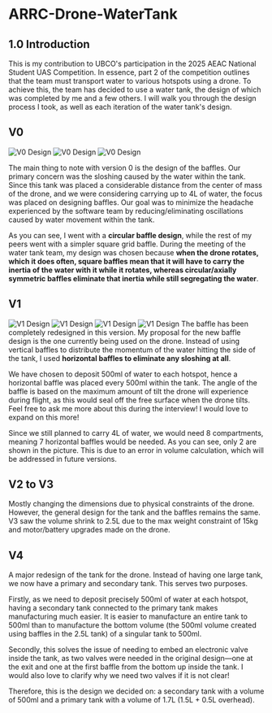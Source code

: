 # ARRC-Drone-WaterTank

## 1.0 Introduction  
This is my contribution to UBCO's participation in the 2025 AEAC National Student UAS Competition. In essence, part 2 of the competition outlines that the team must transport water to various hotspots using a drone. To achieve this, the team has decided to use a water tank, the design of which was completed by me and a few others. I will walk you through the design process I took, as well as each iteration of the water tank's design.  

## V0  

![V0 Design](images/V01.png)
![V0 Design](images/V02.png)
![V0 Design](images/V03.png)

The main thing to note with version 0 is the design of the baffles. Our primary concern was the sloshing caused by the water within the tank. Since this tank was placed a considerable distance from the center of mass of the drone, and we were considering carrying up to 4L of water, the focus was placed on designing baffles. Our goal was to minimize the headache experienced by the software team by reducing/eliminating oscillations caused by water movement within the tank.  

As you can see, I went with a **circular baffle design**, while the rest of my peers went with a simpler square grid baffle. During the meeting of the water tank team, my design was chosen because **when the drone rotates, which it does often, square baffles mean that it will have to carry the inertia of the water with it while it rotates, whereas circular/axially symmetric baffles eliminate that inertia while still segregating the water**.  

## V1  
![V1 Design](images/V11.png)
![V1 Design](images/V12.png)
![V1 Design](images/V13.png)
![V1 Design](images/V14.png)
The baffle has been completely redesigned in this version. My proposal for the new baffle design is the one currently being used on the drone. Instead of using vertical baffles to distribute the momentum of the water hitting the side of the tank, I used **horizontal baffles to eliminate any sloshing at all**.  

We have chosen to deposit 500ml of water to each hotspot, hence a horizontal baffle was placed every 500ml within the tank. The angle of the baffle is based on the maximum amount of tilt the drone will experience during flight, as this would seal off the free surface when the drone tilts. Feel free to ask me more about this during the interview! I would love to expand on this more!  

Since we still planned to carry 4L of water, we would need 8 compartments, meaning 7 horizontal baffles would be needed. As you can see, only 2 are shown in the picture. This is due to an error in volume calculation, which will be addressed in future versions.  

## V2 to V3  
Mostly changing the dimensions due to physical constraints of the drone. However, the general design for the tank and the baffles remains the same. V3 saw the volume shrink to 2.5L due to the max weight constraint of 15kg and motor/battery upgrades made on the drone.  

## V4  
A major redesign of the tank for the drone. Instead of having one large tank, we now have a primary and secondary tank. This serves two purposes.  

Firstly, as we need to deposit precisely 500ml of water at each hotspot, having a secondary tank connected to the primary tank makes manufacturing much easier. It is easier to manufacture an entire tank to 500ml than to manufacture the bottom volume (the 500ml volume created using baffles in the 2.5L tank) of a singular tank to 500ml.  

Secondly, this solves the issue of needing to embed an electronic valve inside the tank, as two valves were needed in the original design—one at the exit and one at the first baffle from the bottom up inside the tank. I would also love to clarify why we need two valves if it is not clear!  

Therefore, this is the design we decided on: a secondary tank with a volume of 500ml and a primary tank with a volume of 1.7L (1.5L + 0.5L overhead).  
